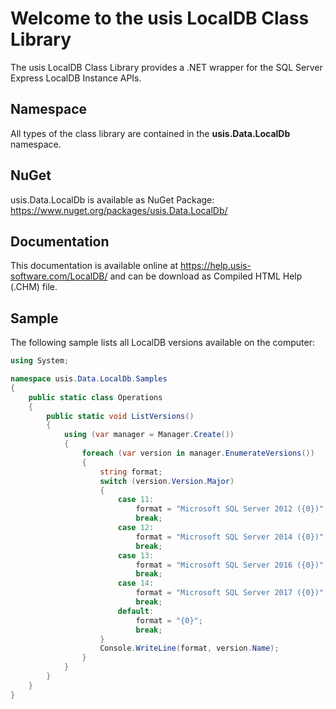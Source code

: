 # Welcome to the usis LocalDB Class Library

The usis LocalDB Class Library provides a .NET wrapper for the SQL Server Express LocalDB Instance APIs.

## Namespace

All types of the class library are contained in the **usis.Data.LocalDb** namespace.

## NuGet

usis.Data.LocalDb is available as NuGet Package: https://www.nuget.org/packages/usis.Data.LocalDb/

## Documentation

This documentation is available online at https://help.usis-software.com/LocalDB/ and can be download as Compiled HTML Help (.CHM) file.

## Sample

The following sample lists all LocalDB versions  available on the computer:

```c#
using System;

namespace usis.Data.LocalDb.Samples
{
    public static class Operations
    {
        public static void ListVersions()
        {
            using (var manager = Manager.Create())
            {
                foreach (var version in manager.EnumerateVersions())
                {
                    string format;
                    switch (version.Version.Major)
                    {
                        case 11:
                            format = "Microsoft SQL Server 2012 ({0})";
                            break;
                        case 12:
                            format = "Microsoft SQL Server 2014 ({0})";
                            break;
                        case 13:
                            format = "Microsoft SQL Server 2016 ({0})";
                            break;
                        case 14:
                            format = "Microsoft SQL Server 2017 ({0})";
                            break;
                        default:
                            format = "{0}";
                            break;
                    }
                    Console.WriteLine(format, version.Name);
                }
            }
        }
    }
}
```